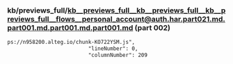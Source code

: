 ### kb/previews_full/kb__previews_full__kb__previews_full__kb__previews_full__flows__personal_account@auth.har.part021.md.part001.md.part001.md.part001.md (part 002)

```md
ps://n958200.alteg.io/chunk-KO722YSM.js",
                          "lineNumber": 0,
                          "columnNumber": 209
            
```

```
